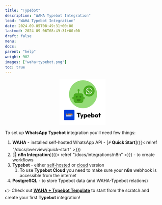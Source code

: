 ```yaml
---
title: "Typebot"
description: "WAHA Typebot Integration"
lead: "WAHA Typebot Integration"
date: 2024-09-05T08:49:31+00:00
lastmod: 2024-09-06T08:49:31+00:00
draft: false
menu:
docs:
parent: "help"
weight: 902
images: ["waha+typebot.png"]
toc: true
---
```


<p align="center">
  <img src="/images/typebot/waha+typebot.png" style="width: 150px">
</p>

To set up **WhatsApp Typebot** integration you'll need few things:

1. **WAHA** - installed self-hosted WhatsApp API - [**⚡ Quick Start**]({{< relref "/docs/overview/quick-start" >}})
2. [**🔌 n8n Integration**]({{< relref "/docs/integrations/n8n" >}}) - to create workflows
3. **Typebot** - either [self-hosted](https://docs.typebot.io/self-hosting/get-started) or [cloud](https://app.typebot.io/) version
   1. To use **Typebot Cloud** you need to make sure your **n8n** webhook is accessible from the internet
4. **PostgreSQL** - to store Typebot data (and WAHA-Typebot relations)

👉 Check out [**WAHA + Typebot Template**](https://waha-n8n-templates.devlike.pro/whatsapp-typebot/)
to start from the scratch and create your first **Typebot** integration!
